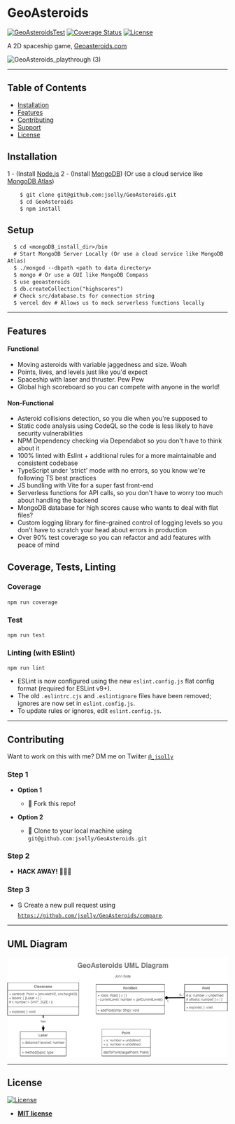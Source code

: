 # GeoAsteroids

[![GeoAsteroidsTest](https://github.com/jsolly/GeoAsteroids/actions/workflows/GeoAsteroidsTest.yml/badge.svg)](https://github.com/jsolly/GeoAsteroids/actions/workflows/GeoAsteroidsTest.yml)
[![Coverage Status](https://coveralls.io/repos/github/jsolly/GeoAsteroids/badge.svg?branch=main)](https://coveralls.io/github/jsolly/GeoAsteroids?branch=main)
[![License](http://img.shields.io/:license-mit-blue.svg?style=flat-square)](http://badges.mit-license.org)

A 2D spaceship game, <a href="https://geoasteroids.com" target="_blank" >Geoasteroids.com</a>

![GeoAsteroids_playthrough (3)](https://user-images.githubusercontent.com/9572232/179308016-71265497-1d05-4750-bfd5-0f336cf7ae77.gif)

---

## Table of Contents

- [Installation](#installation)
- [Features](#features)
- [Contributing](#contributing)
- [Support](#support)
- [License](#license)

## Installation

1 - (Install <a href="https://nodejs.org/en/" rel="noopener noreferrer">Node.js</a>
2 - (Install <a href="https://www.mongodb.com/try/download/community" rel="noopener noreferrer">MongoDB</a>) (Or use a cloud service like <a href="https://www.mongodb.com/cloud/atlas" rel="noopener noreferrer">MongoDB Atlas</a>)

```shell
    $ git clone git@github.com:jsolly/GeoAsteroids.git
    $ cd GeoAsteroids
    $ npm install
```

## Setup

```shell
  $ cd <mongoDB_install_dir>/bin
  # Start MongoDB Server Locally (Or use a cloud service like MongoDB Atlas)
  $ ./mongod --dbpath <path to data directory>
  $ mongo # Or use a GUI like MongoDB Compass
  $ use geoasteroids
  $ db.createCollection("highscores")
  # Check src/database.ts for connection string
  $ vercel dev # Allows us to mock serverless functions locally
```

---

## Features

#### Functional

- Moving asteroids with variable jaggedness and size. Woah
- Points, lives, and levels just like you'd expect
- Spaceship with laser and thruster. Pew Pew
- Global high scoreboard so you can compete with anyone in the world!

#### Non-Functional

- Asteroid collisions detection, so you die when you're supposed to
- Static code analysis using CodeQL so the code is less likely to have security vulnerabilities
- NPM Dependency checking via Dependabot so you don't have to think about it
- 100% linted with Eslint + additional rules for a more maintainable and consistent codebase
- TypeScript under 'strict' mode with no errors, so you know we're following TS best practices
- JS bundling with Vite for a super fast front-end
- Serverless functions for API calls, so you don't have to worry too much about handling the backend
- MongoDB database for high scores cause who wants to deal with flat files?
- Custom logging library for fine-grained control of logging levels so you don't have to scratch your head about errors in production
- Over 90% test coverage so you can refactor and add features with peace of mind

## Coverage, Tests, Linting

### Coverage

```shell
npm run coverage
```

### Test

```shell
npm run test
```

### Linting (with ESlint)

```shell
npm run lint
```

- ESLint is now configured using the new `eslint.config.js` flat config format (required for ESLint v9+).
- The old `.eslintrc.cjs` and `.eslintignore` files have been removed; ignores are now set in `eslint.config.js`.
- To update rules or ignores, edit `eslint.config.js`.

---

## Contributing

Want to work on this with me? DM me on Twiiter <a href="https://twitter.com/_jsolly" target="_blank">`@_jsolly`</a>

### Step 1

- **Option 1**
  - 🍴 Fork this repo!

- **Option 2**
  - 👯 Clone to your local machine using `git@github.com:jsolly/GeoAsteroids.git`

### Step 2

- **HACK AWAY!** 🔨🔨🔨

### Step 3

- 🔃 Create a new pull request using <a href="https://github.com/jsolly/GeoAsteroids/compare" target="_blank">`https://github.com/jsolly/GeoAsteroids/compare`</a>.

---

## UML Diagram

<img src="config/geoAsteroidsUML.png" alt="GeoAsteroids UML diagram"></img>

---

## License

[![License](http://img.shields.io/:license-mit-blue.svg?style=flat-square)](http://badges.mit-license.org)

- **[MIT license](http://opensource.org/licenses/mit-license.php)**
